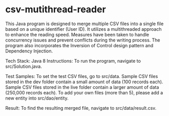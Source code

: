 # csv-mutithread-reader


This Java program is designed to merge multiple CSV files into a single file based on a unique identifier (User ID). It utilizes a multithreaded approach to enhance the reading speed. Measures have been taken to handle concurrency issues and prevent conflicts during the writing process. The program also incorporates the Inversion of Control design pattern and Dependency Injection.

Tech Stack: Java 8
Instructions:
  To run the program, navigate to src/Solution.java.
  
Test Samples:
  To set the test CSV files, go to src/data.
  Sample CSV files stored in the dev folder contain a small amount of data (100 records each).
  Sample CSV files stored in the live folder contain a larger amount of data (250,000 records each).
  To add your own files (more than 5), please add a new entity into src/dao/entity.
  

Result: To find the resulting merged file, navigate to src/data/result.csv.
